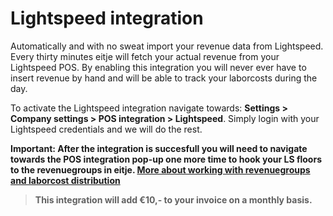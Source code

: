 # Lightspeed integration

Automatically and with no sweat import your revenue data from Lightspeed. Every thirty minutes eitje will fetch your actual revenue from your Lightspeed POS. By enabling this integration you will never ever have to insert revenue by hand and will be able to track your laborcosts during the day.

To activate the Lightspeed integration navigate towards: **Settings > Company settings > POS integration > Lightspeed**. Simply login with your Lightspeed credentials and we will do the rest. 

**Important: After the integration is succesfull you will need to navigate towards the POS integration pop-up one more time to hook your LS floors to the revenuegroups in eitje. [More about working with revenuegroups and laborcost distribution](/en/instellingen?id=laborcost-distribution)**


> **This integration will add €10,- to your invoice on a monthly basis.**